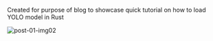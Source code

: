 Created for purpose of blog to showcase quick tutorial on how to load YOLO model in Rust

![post-01-img02](https://github.com/bortyr/yolo-rust-tutorial/assets/62113056/fbfb860f-9492-42c4-868f-4aa362dc6ef1)
